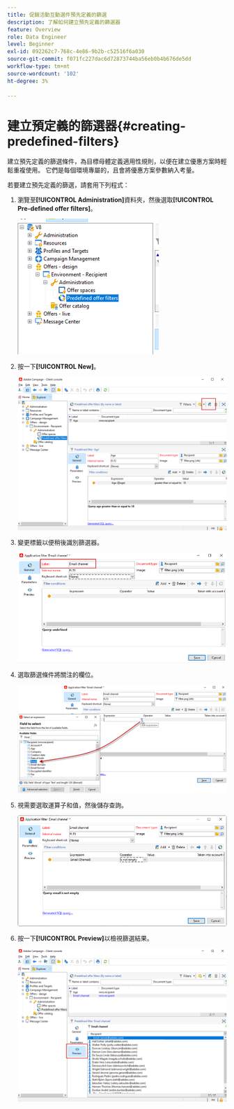 ```yaml
---
title: 促銷活動互動選件預先定義的篩選
description: 了解如何建立預先定義的篩選器
feature: Overview
role: Data Engineer
level: Beginner
exl-id: 092262c7-768c-4e86-9b2b-c52516f6a030
source-git-commit: f071fc227dac6d72873744ba56eb0b4b676de5dd
workflow-type: tm+mt
source-wordcount: '102'
ht-degree: 3%

---
```


# 建立預定義的篩選器{#creating-predefined-filters}

建立預先定義的篩選條件，為目標母體定義適用性規則，以便在建立優惠方案時輕鬆重複使用。 它們是每個環境專屬的，且會將優惠方案參數納入考量。

若要建立預先定義的篩選，請套用下列程式：

1. 瀏覽至&#x200B;**[!UICONTROL Administration]**&#x200B;資料夾，然後選取&#x200B;**[!UICONTROL Pre-defined offer filters]**。

   ![](assets/offer_filter_create_005.png)

1. 按一下&#x200B;**[!UICONTROL New]**。

   ![](assets/offer_filter_create_001.png)

1. 變更標籤以便稍後識別篩選器。

   ![](assets/offer_filter_create_002.png)

1. 選取篩選條件將關注的欄位。

   ![](assets/offer_filter_create_003.png)

1. 視需要選取運算子和值，然後儲存查詢。

   ![](assets/offer_filter_create_004.png)

1. 按一下&#x200B;**[!UICONTROL Preview]**&#x200B;以檢視篩選結果。

   ![](assets/offer_filter_create_006.png)
